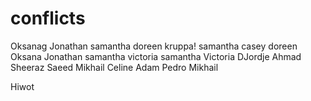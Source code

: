 # conflicts
Oksanag
Jonathan
samantha 
doreen kruppa!
samantha casey
doreen
Oksana
Jonathan
samantha
victoria
samantha
Victoria
DJordje 
Ahmad Sheeraz Saeed
Mikhail
Celine Adam
Pedro
Mikhail

Hiwot
